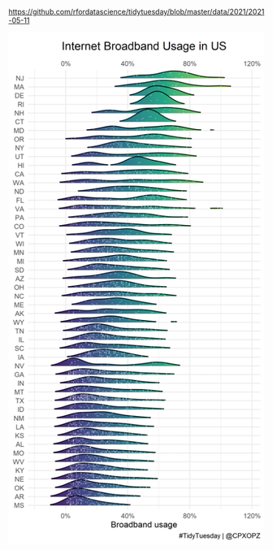 https://github.com/rfordatascience/tidytuesday/blob/master/data/2021/2021-05-11

![](20210511-W20-US_Broadband.png)